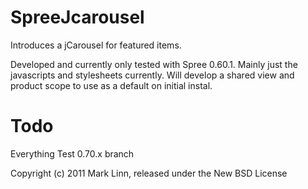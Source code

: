 SpreeJcarousel
==============

Introduces a jCarousel for featured items.

Developed and currently only tested with Spree 0.60.1.  Mainly just the javascripts and stylesheets currently.  Will develop a shared view and product scope to use as a default on initial instal.

Todo
====
Everything
Test
0.70.x branch


Copyright (c) 2011 Mark Linn, released under the New BSD License

